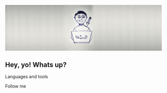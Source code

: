 [![Header](https://github.com/Katanych/Katanych/blob/main/img_1.png)](https://www.instagram.com/katanych_on_pipe/)

## Hey, yo! Whats up?

Languages and tools

Follow me